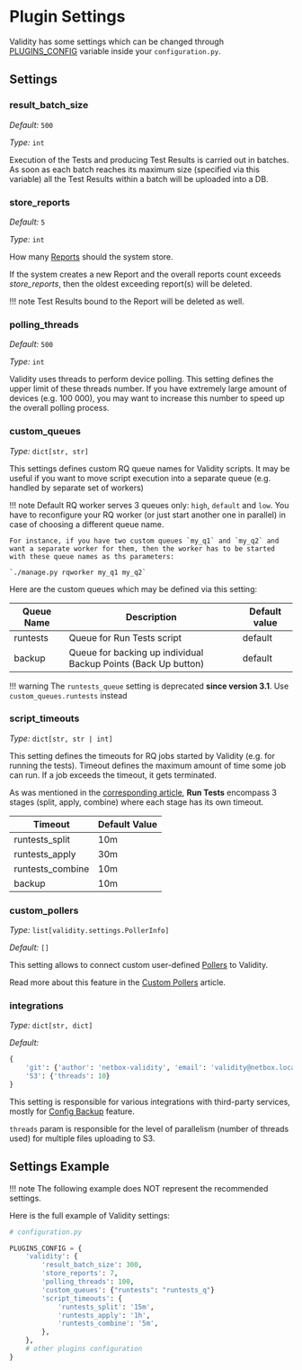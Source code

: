 # Plugin Settings


Validity has some settings which can be changed through [PLUGINS_CONFIG](https://docs.netbox.dev/en/stable/plugins/#configure-plugin) variable inside your `configuration.py`.

## Settings

### result_batch_size

*Default:* `500`

*Type:* `int`

Execution of the Tests and producing Test Results is carried out in batches. As soon as each batch reaches its maximum size (specified via this variable) all the Test Results within a batch will be uploaded into a DB.


### store_reports

*Default:* `5`

*Type:* `int`

How many [Reports](../entities/results_and_reports.md#reports) should the system store.

If the system creates a new Report and the overall reports count exceeds *store_reports*, then the oldest exceeding report(s) will be deleted.

!!! note
    Test Results bound to the Report will be deleted as well.


### polling_threads

*Default:* `500`

*Type:* `int`

Validity uses threads to perform device polling. This setting defines the upper limit of these threads number. If you have extremely large amount of devices (e.g. 100 000), you may want to increase this number to speed up the overall polling process.


### custom_queues

*Type:* `dict[str, str]`

This settings defines custom RQ queue names for Validity scripts. It may be useful if you want to move script execution into a separate queue (e.g. handled by separate set of workers)

!!! note
    Default RQ worker serves 3 queues only: `high`, `default` and `low`. You have to reconfigure your RQ worker (or just start another one in parallel) in case of choosing a different queue name.

    For instance, if you have two custom queues `my_q1` and `my_q2` and want a separate worker for them, then the worker has to be started with these queue names as ths parameters:

    `./manage.py rqworker my_q1 my_q2`


Here are the custom queues which may be defined via this setting:

| Queue Name | Description | Default value |
|---|---|---|
| runtests | Queue for Run Tests script | default |
| backup | Queue for backing up individual Backup Points (Back Up button) | default |

!!! warning
    The `runtests_queue` setting is deprecated **since version 3.1**. Use `custom_queues.runtests` instead


### script_timeouts

*Type:* `dict[str, str | int]`

This setting defines the timeouts for RQ jobs started by Validity (e.g. for running the tests). Timeout defines the maximum amount of time some job can run. If a job exceeds the timeout, it gets terminated.

As was mentioned in the [corresponding article](../entities/scripts.md#stages), **Run Tests** encompass 3 stages (split, apply, combine) where each stage has its own timeout.

| Timeout          | Default Value |
|------------------|---------------|
| runtests_split   | 10m           |
| runtests_apply   | 30m           |
| runtests_combine | 10m           |
| backup           | 10m           |


### custom_pollers

*Type:* `list[validity.settings.PollerInfo]`

*Default:* `[]`

This setting allows to connect custom user-defined [Pollers](../entities/pollers.md) to Validity.

Read more about this feature in the [Custom Pollers](../features/custom_pollers.md) article.


### integrations

*Type:* `dict[str, dict]`

*Default:*

```python
{
    'git': {'author': 'netbox-validity', 'email': 'validity@netbox.local'}
    'S3': {'threads': 10}
}
```

This setting is responsible for various integrations with third-party services, mostly for [Config Backup](../features/config_backup.md) feature.

`threads` param is responsible for the level of parallelism (number of threads used) for multiple files uploading to S3.



## Settings Example

!!! note
    The following example does NOT represent the recommended settings.

Here is the full example of Validity settings:

```python
# configuration.py

PLUGINS_CONFIG = {
    'validity': {
        'result_batch_size': 300,
        'store_reports': 7,
        'polling_threads': 100,
        'custom_queues': {"runtests": "runtests_q"}
        'script_timeouts': {
            'runtests_split': '15m',
            'runtests_apply': '1h',
            'runtests_combine': '5m',
        },
    },
    # other plugins configuration
}
```
